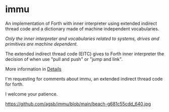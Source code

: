 # immu

An implementation of Forth with inner interpreter using extended indirect thread code and a dictionary made of machine independent vocabularies. 
  
_Only the inner interpreter and vocabularies related to systems, drives and primitives are machine dependent._

The extended indirect thread code (EITC) gives to Forth inner interpreter the decision of when use "pull and push" or "jump and link".

More information in [Details](https://github.com/agsb/immu/blob/main/Details.md)

I'm requesting for comments about immu, an extended indirect thread code for forth. 

I welcome your patience.

https://github.com/agsb/immu/blob/main/beach-g681c55cdd_640.jpg
